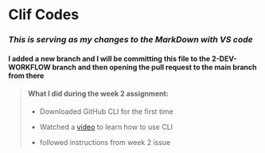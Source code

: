 # **Clif Codes**

### *This is serving as my changes to the MarkDown with VS code*

#### I added a new branch and I will be committing this file to the 2-DEV-WORKFLOW branch and then opening the pull request to the main branch from there

>#### What I did during the week 2 assignment:
>
> - Downloaded GitHub CLI for the first time
>
> - Watched a [video](https://www.youtube.com/watch?v=tRZGeaHPoaw) to learn how to use CLI
>
> - followed instructions from week 2 issue
